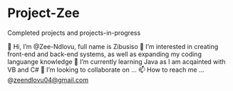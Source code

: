 # Project-Zee
Completed projects and projects-in-progress

👋 Hi, I’m @Zee-Ndlovu, full name is Zibusiso
👀 I’m interested in creating front-end and back-end systems, as well as expanding my coding languange knowledge
🌱 I’m currently learning Java as I am acqainted with VB and C#
💞️ I’m looking to collaborate on ...
📫 How to reach me ... @zeendlovu04@gmail.com
